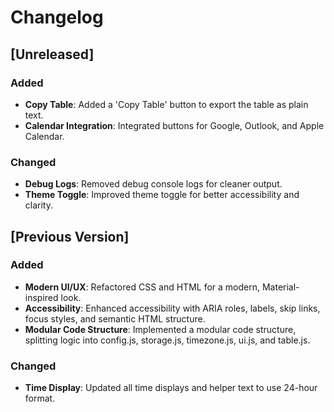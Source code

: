 # Changelog

## [Unreleased]

### Added
- **Copy Table**: Added a 'Copy Table' button to export the table as plain text.
- **Calendar Integration**: Integrated buttons for Google, Outlook, and Apple Calendar.

### Changed
- **Debug Logs**: Removed debug console logs for cleaner output.
- **Theme Toggle**: Improved theme toggle for better accessibility and clarity.

## [Previous Version]

### Added
- **Modern UI/UX**: Refactored CSS and HTML for a modern, Material-inspired look.
- **Accessibility**: Enhanced accessibility with ARIA roles, labels, skip links, focus styles, and semantic HTML structure.
- **Modular Code Structure**: Implemented a modular code structure, splitting logic into config.js, storage.js, timezone.js, ui.js, and table.js.

### Changed
- **Time Display**: Updated all time displays and helper text to use 24-hour format. 